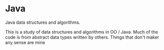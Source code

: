 # Java
Java data structures and algorithms.

This is a study of data structures and algorithms in OO / Java. Much of the code is from abstract data types written by others.
Things that don't maker any sense are mine
